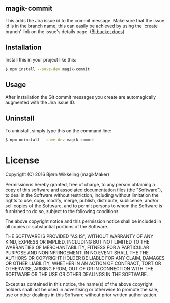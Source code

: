 magik-commit
------------
This adds the Jira issue id to the commit message. Make sure that the
issue id is in the branch name, this can easily be achieved by using the
'create branch' link on the issue's details page. 
([Bitbucket docs](https://confluence.atlassian.com/bitbucketserver/jira-integration-776639874.html))

Installation
------------
Install this in your project like this:
```bash
$ npm install --save-dev magik-commit
```

Usage
-----
After installation the Git commit messages you create are automagically 
augmented with the Jira issue ID.

Uninstall
---------
To uninstall, simply type this on the command line:
```bash
$ npm uninstall --save-dev magik-commit
```

License
=======

Copyright (C) 2016 Bjørn Wikkeling (magikMaker)


Permission is hereby granted, free of charge, to any person obtaining a copy of 
this software and associated documentation files (the "Software"), to deal in 
the Software without restriction, including without limitation the rights to 
use, copy, modify, merge, publish, distribute, sublicense, and/or sell copies 
of the Software, and to permit persons to whom the Software is furnished to do 
so, subject to the following conditions:

The above copyright notice and this permission notice shall be included in all 
copies or substantial portions of the Software.

THE SOFTWARE IS PROVIDED "AS IS", WITHOUT WARRANTY OF ANY KIND, EXPRESS OR 
IMPLIED, INCLUDING BUT NOT LIMITED TO THE WARRANTIES OF MERCHANTABILITY, 
FITNESS FOR A PARTICULAR PURPOSE AND NONINFRINGEMENT. IN NO EVENT SHALL THE 
THE AUTHORS OR COPYRIGHT HOLDER BE LIABLE FOR ANY CLAIM, DAMAGES OR OTHER 
LIABILITY, WHETHER IN AN ACTION OF CONTRACT, TORT OR OTHERWISE, ARISING FROM, 
OUT OF OR IN CONNECTION WITH THE SOFTWARE OR THE USE OR OTHER DEALINGS IN THE 
SOFTWARE.

Except as contained in this notice, the name(s) of the above copyright holders 
shall not be used in advertising or otherwise to promote the sale, use or other 
dealings in this Software without prior written authorization.

